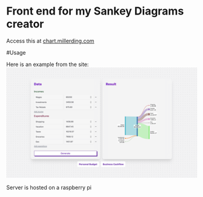 # Front end for my Sankey Diagrams creator

Access this at [chart.millerding.com](https://chart.millerding.com)

#Usage

Here is an example from the site:
![Example](example.png)

Server is hosted on a raspberry pi
